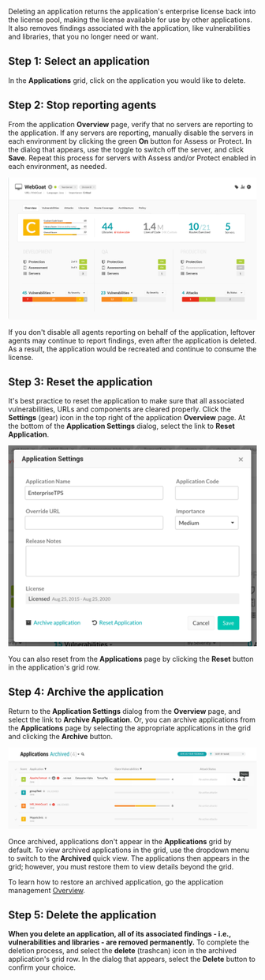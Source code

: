 <!--
title: "Deleting An Application"
description: "Instructions on how to delete an application"
tags: "user manage ui application delete"
-->


Deleting an application returns the application's enterprise license back into the license pool, making the license available for use by other applications. It also removes findings associated with the application, like vulnerabilities and libraries, that you no longer need or want.

## Step 1: Select an application

In the **Applications** grid, click on the application you would like to delete. 

## Step 2: Stop reporting agents

From the application **Overview** page, verify that no servers are reporting to the application. If any servers are reporting, manually disable the servers in each environment by clicking the green **On** button for Assess or Protect. In the dialog that appears, use the toggle to switch off the server, and click **Save**. Repeat this process for servers with Assess and/or Protect enabled in each environment, as needed. 

<a href="assets/images/App-overview.png" rel="lightbox" title="Disable servers in the application's Overview page"><img class="thumbnail" src="assets/images/App-overview.png"/></a>

If you don't disable all agents reporting on behalf of the application, leftover agents may continue to report findings, even after the application is deleted. As a result, the application would be recreated and continue to consume the license. 

## Step 3: Reset the application

It's best practice to reset the application to make sure that all associated vulnerabilities, URLs and components are cleared properly. Click the **Settings** (gear) icon in the top right of the application **Overview** page. At the bottom of the **Application Settings** dialog, select the link to **Reset Application**.

<a href="assets/images/Application-settings-dialog.png" rel="lightbox" title="Reset an application in the Application Settings dialog"><img class="thumbnail" src="assets/images/Application-settings-dialog.png"/></a>

You can also reset from the **Applications** page by clicking the **Reset** button in the application's grid row.

## Step 4: Archive the application

Return to the **Application Settings** dialog from the **Overview** page, and select the link to **Archive Application**. Or, you can archive applications from the **Applications** page by selecting the appropriate applications in the grid and clicking the **Archive** button.

<a href="assets/images/Delete-applications.png" rel="lightbox" title="Delete archived applications in the grid"><img class="thumbnail" src="assets/images/Delete-applications.png"/></a>

Once archived, applications don't appear in the **Applications** grid by default. To view archived applications in the grid, use the dropdown menu to switch to the **Archived** quick view. The applications then appears in the grid; however, you must restore them to view details beyond the grid. 

To learn how to restore an archived application, go the application management [Overview](user-appsmanage.html#overview). 

## Step 5: Delete the application

**When you delete an application, all of its associated findings - i.e., vulnerabilities and libraries - are removed permanently.** To complete the deletion process, and select the **delete** (trashcan) icon in the archived application's grid row. In the dialog that appears, select the **Delete** button to confirm your choice. 

